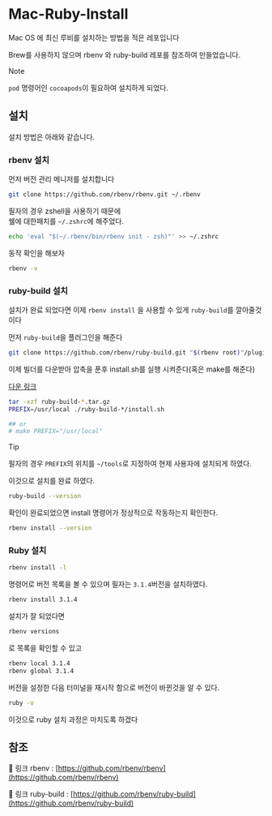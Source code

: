# Mac-Ruby-Install

Mac OS 에 최신 루비를 설치하는 방법을 적은 레포입니다

Brew를 사용하지 않으며 rbenv 와 ruby-build 레포를 참조하여 만들었습니다.

> [!NOTE]
> ```pod``` 명령어인 ```cocoapods```이 필요하여 설치하게 되었다.

## 설치

설치 방법은 아래와 같습니다.

### rbenv 설치

먼저 버전 관리 메니저를 설치합니다

```bash
git clone https://github.com/rbenv/rbenv.git ~/.rbenv
```

필자의 경우 zshell을 사용하기 때문에\
쉘에 대한패치를 ```~/.zshrc```에 해주었다.

```bash
echo 'eval "$(~/.rbenv/bin/rbenv init - zsh)"' >> ~/.zshrc
```

동작 확인을 해보자

```bash
rbenv -v
```

### ruby-build 설치

설치가 완료 되었다면 이제  ```rbenv install``` 을 사용할 수 있게 ```ruby-build```를 깔아줄것이다

먼저 ```ruby-build```을 플러그인을 해준다

```bash
git clone https://github.com/rbenv/ruby-build.git "$(rbenv root)"/plugins/ruby-build
```

이제 빌더를 다운받아 압축을 푼후 install.sh를 실행 시켜준다(혹은 make를 해준다)

[다운 링크](https://github.com/rbenv/ruby-build/releases/tag/v20240319)

```bash
tar -xzf ruby-build-*.tar.gz
PREFIX=/usr/local ./ruby-build-*/install.sh

## or
# make PREFIX="/usr/local"
```

> [!TIP]
> 필자의 경우 ```PREFIX```의 위치를 ```~/tools```로 지정하여 현제 사용자에 설치되게 하였다.

이것으로 설치를 완료 하였다.

```bash
ruby-build --version
```

확인이 완료되었으면 install 명령어가 정상적으로 작동하는지 확인한다.

```bash
rbenv install --version
```

### Ruby 설치

```bash
rbenv install -l
```

명령어로 버전 목록을 볼 수 있으며 필자는 ```3.1.4```버전을 설치하였다.

```bash
rbenv install 3.1.4
```

설치가 잘 되었다면

```bash
rbenv versions
```

로 목록을 확인할 수 있고 

```bash
rbenv local 3.1.4
rbenv global 3.1.4
```

버전을 설정한 다음 터미널을 재시작 함으로 버전이 바뀐것을 알 수 있다.

```bash
ruby -v
```

이것으로 ruby 설치 과정은 마치도록 하겠다

## 참조

🔗 링크 rbenv : [https://github.com/rbenv/rbenv](https://github.com/rbenv/rbenv)

🔗 링크 ruby-build : [https://github.com/rbenv/ruby-build](https://github.com/rbenv/ruby-build)